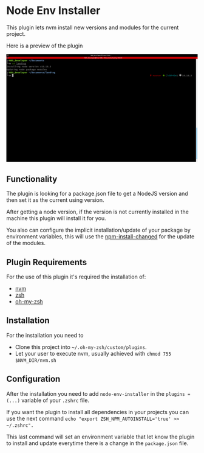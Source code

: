 # Node Env Installer

This plugin lets nvm install new versions and modules for the current project.

Here is a preview of the plugin

![Preview Image](/preview.png)

## Functionality

The plugin is looking for a package.json file to get a NodeJS version and then set it as the current using version.

After getting a node version, if the version is not currently installed in the machine this plugin will install it for you.

You also can configure the implicit installation/update of your package by environment variables, this will use the [npm-install-changed](https://www.npmjs.com/package/npm-install-changed) for the update of the modules.

## Plugin Requirements

For the use of this plugin it's required the installation of:

* [nvm](https://github.com/nvm-sh/nvm)
* [zsh](https://github.com/ohmyzsh/ohmyzsh/wiki/Installing-ZSH)
* [oh-my-zsh](https://github.com/ohmyzsh/ohmyzsh)

## Installation

For the installation you need to

* Clone this project into `~/.oh-my-zsh/custom/plugins`.
* Let your user to execute nvm, usually achieved with `chmod 755 $NVM_DIR/nvm.sh`

## Configuration

After the installation you need to add `node-env-installer` in the `plugins = (...)` variable of your `.zshrc` file.

If you want the plugin to install all dependencies in your projects you can use the next command `echo "export ZSH_NPM_AUTOINSTALL='true' >> ~/.zshrc".`

This last command will set an environment variable that let know the plugin to install and update everytime there is a change in the `package.json` file.
